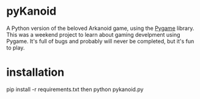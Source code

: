 # pyKanoid
A Python version of the beloved Arkanoid game, using the [Pygame](https://www.pygame.org/) library. This was a weekend project to learn about gaming develpment using Pygame. It's full of bugs and probably will never be completed, but it's fun to play.

# installation
pip install -r requirements.txt
then
python pykanoid.py
